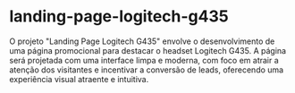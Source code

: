 # landing-page-logitech-g435
 O projeto "Landing Page Logitech G435" envolve o desenvolvimento de uma página promocional para destacar o headset Logitech G435. A página será projetada com uma interface limpa e moderna, com foco em atrair a atenção dos visitantes e incentivar a conversão de leads, oferecendo uma experiência visual atraente e intuitiva.
